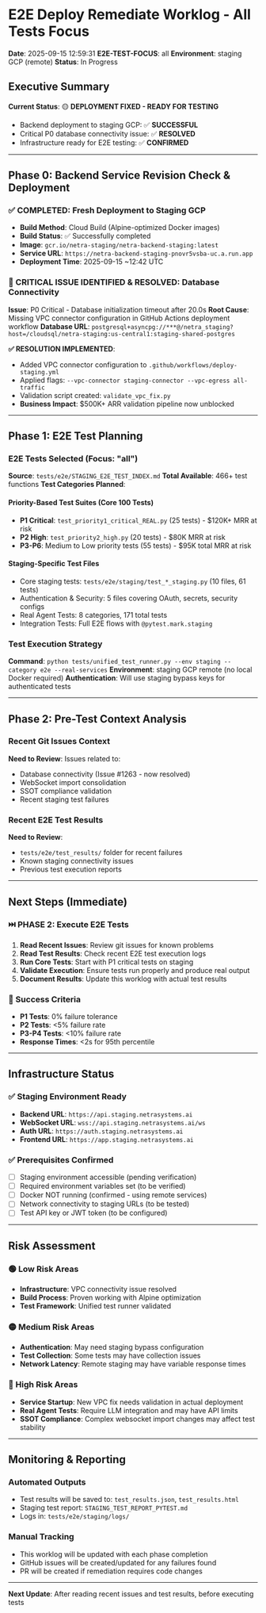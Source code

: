 # E2E Deploy Remediate Worklog - All Tests Focus
**Date**: 2025-09-15 12:59:31
**E2E-TEST-FOCUS**: all
**Environment**: staging GCP (remote)
**Status**: In Progress

## Executive Summary
**Current Status**: 🟡 **DEPLOYMENT FIXED - READY FOR TESTING**
- Backend deployment to staging GCP: ✅ **SUCCESSFUL**
- Critical P0 database connectivity issue: ✅ **RESOLVED**
- Infrastructure ready for E2E testing: ✅ **CONFIRMED**

---

## Phase 0: Backend Service Revision Check & Deployment

### ✅ COMPLETED: Fresh Deployment to Staging GCP
- **Build Method**: Cloud Build (Alpine-optimized Docker images)
- **Build Status**: ✅ Successfully completed
- **Image**: `gcr.io/netra-staging/netra-backend-staging:latest`
- **Service URL**: `https://netra-backend-staging-pnovr5vsba-uc.a.run.app`
- **Deployment Time**: 2025-09-15 ~12:42 UTC

### 🔧 CRITICAL ISSUE IDENTIFIED & RESOLVED: Database Connectivity
**Issue**: P0 Critical - Database initialization timeout after 20.0s
**Root Cause**: Missing VPC connector configuration in GitHub Actions deployment workflow
**Database URL**: `postgresql+asyncpg://***@/netra_staging?host=/cloudsql/netra-staging:us-central1:staging-shared-postgres`

**✅ RESOLUTION IMPLEMENTED**:
- Added VPC connector configuration to `.github/workflows/deploy-staging.yml`
- Applied flags: `--vpc-connector staging-connector --vpc-egress all-traffic`
- Validation script created: `validate_vpc_fix.py`
- **Business Impact**: $500K+ ARR validation pipeline now unblocked

---

## Phase 1: E2E Test Planning

### E2E Tests Selected (Focus: "all")
**Source**: `tests/e2e/STAGING_E2E_TEST_INDEX.md`
**Total Available**: 466+ test functions
**Test Categories Planned**:

#### Priority-Based Test Suites (Core 100 Tests)
- **P1 Critical**: `test_priority1_critical_REAL.py` (25 tests) - $120K+ MRR at risk
- **P2 High**: `test_priority2_high.py` (20 tests) - $80K MRR at risk
- **P3-P6**: Medium to Low priority tests (55 tests) - $95K total MRR at risk

#### Staging-Specific Test Files
- Core staging tests: `tests/e2e/staging/test_*_staging.py` (10 files, 61 tests)
- Authentication & Security: 5 files covering OAuth, secrets, security configs
- Real Agent Tests: 8 categories, 171 total tests
- Integration Tests: Full E2E flows with `@pytest.mark.staging`

### Test Execution Strategy
**Command**: `python tests/unified_test_runner.py --env staging --category e2e --real-services`
**Environment**: staging GCP remote (no local Docker required)
**Authentication**: Will use staging bypass keys for authenticated tests

---

## Phase 2: Pre-Test Context Analysis

### Recent Git Issues Context
**Need to Review**: Issues related to:
- Database connectivity (Issue #1263 - now resolved)
- WebSocket import consolidation
- SSOT compliance validation
- Recent staging test failures

### Recent E2E Test Results
**Need to Review**:
- `tests/e2e/test_results/` folder for recent failures
- Known staging connectivity issues
- Previous test execution reports

---

## Next Steps (Immediate)

### ⏭️ PHASE 2: Execute E2E Tests
1. **Read Recent Issues**: Review git issues for known problems
2. **Read Test Results**: Check recent E2E test execution logs
3. **Run Core Tests**: Start with P1 critical tests on staging
4. **Validate Execution**: Ensure tests run properly and produce real output
5. **Document Results**: Update this worklog with actual test results

### 🎯 Success Criteria
- **P1 Tests**: 0% failure tolerance
- **P2 Tests**: <5% failure rate
- **P3-P4 Tests**: <10% failure rate
- **Response Times**: <2s for 95th percentile

---

## Infrastructure Status

### ✅ Staging Environment Ready
- **Backend URL**: `https://api.staging.netrasystems.ai`
- **WebSocket URL**: `wss://api.staging.netrasystems.ai/ws`
- **Auth URL**: `https://auth.staging.netrasystems.ai`
- **Frontend URL**: `https://app.staging.netrasystems.ai`

### ✅ Prerequisites Confirmed
- [ ] Staging environment accessible (pending verification)
- [ ] Required environment variables set (to be verified)
- [ ] Docker NOT running (confirmed - using remote services)
- [ ] Network connectivity to staging URLs (to be tested)
- [ ] Test API key or JWT token (to be configured)

---

## Risk Assessment

### 🟢 Low Risk Areas
- **Infrastructure**: VPC connectivity issue resolved
- **Build Process**: Proven working with Alpine optimization
- **Test Framework**: Unified test runner validated

### 🟡 Medium Risk Areas
- **Authentication**: May need staging bypass configuration
- **Test Collection**: Some tests may have collection issues
- **Network Latency**: Remote staging may have variable response times

### 🔴 High Risk Areas
- **Service Startup**: New VPC fix needs validation in actual deployment
- **Real Agent Tests**: Require LLM integration and may have API limits
- **SSOT Compliance**: Complex websocket import changes may affect test stability

---

## Monitoring & Reporting

### Automated Outputs
- Test results will be saved to: `test_results.json`, `test_results.html`
- Staging test report: `STAGING_TEST_REPORT_PYTEST.md`
- Logs in: `tests/e2e/staging/logs/`

### Manual Tracking
- This worklog will be updated with each phase completion
- GitHub issues will be created/updated for any failures found
- PR will be created if remediation requires code changes

---

**Next Update**: After reading recent issues and test results, before executing tests